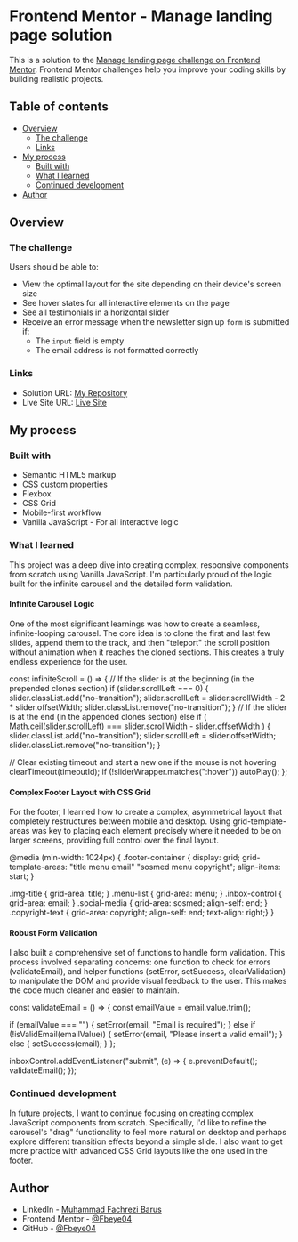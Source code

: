 # Frontend Mentor - Manage landing page solution

This is a solution to the [Manage landing page challenge on Frontend Mentor](https://www.frontendmentor.io/challenges/manage-landing-page-SLXqC6P5). Frontend Mentor challenges help you improve your coding skills by building realistic projects.

## Table of contents

- [Overview](#overview)
  - [The challenge](#the-challenge)
  - [Links](#links)
- [My process](#my-process)
  - [Built with](#built-with)
  - [What I learned](#what-i-learned)
  - [Continued development](#continued-development)
- [Author](#author)

## Overview

### The challenge

Users should be able to:

- View the optimal layout for the site depending on their device's screen size
- See hover states for all interactive elements on the page
- See all testimonials in a horizontal slider
- Receive an error message when the newsletter sign up `form` is submitted if:
  - The `input` field is empty
  - The email address is not formatted correctly

### Links

- Solution URL: [My Repository](https://github.com/Fbeye04/manage-landing-page)
- Live Site URL: [Live Site](https://fbeye04.github.io/manage-landing-page/)

## My process

### Built with

- Semantic HTML5 markup
- CSS custom properties
- Flexbox
- CSS Grid
- Mobile-first workflow
- Vanilla JavaScript - For all interactive logic

### What I learned

This project was a deep dive into creating complex, responsive components from scratch using Vanilla JavaScript. I'm particularly proud of the logic built for the infinite carousel and the detailed form validation.

#### Infinite Carousel Logic

One of the most significant learnings was how to create a seamless, infinite-looping carousel. The core idea is to clone the first and last few slides, append them to the track, and then "teleport" the scroll position without animation when it reaches the cloned sections. This creates a truly endless experience for the user.

const infiniteScroll = () => {
// If the slider is at the beginning (in the prepended clones section)
if (slider.scrollLeft === 0) {
slider.classList.add("no-transition");
slider.scrollLeft = slider.scrollWidth - 2 \* slider.offsetWidth;
slider.classList.remove("no-transition");
}
// If the slider is at the end (in the appended clones section)
else if (
Math.ceil(slider.scrollLeft) ===
slider.scrollWidth - slider.offsetWidth
) {
slider.classList.add("no-transition");
slider.scrollLeft = slider.offsetWidth;
slider.classList.remove("no-transition");
}

// Clear existing timeout and start a new one if the mouse is not hovering
clearTimeout(timeoutId);
if (!sliderWrapper.matches(":hover")) autoPlay();
};

#### Complex Footer Layout with CSS Grid

For the footer, I learned how to create a complex, asymmetrical layout that completely restructures between mobile and desktop. Using grid-template-areas was key to placing each element precisely where it needed to be on larger screens, providing full control over the final layout.

@media (min-width: 1024px) {
.footer-container {
display: grid;
grid-template-areas:
"title menu email"
"sosmed menu copyright";
align-items: start;
}

.img-title { grid-area: title; }
.menu-list { grid-area: menu; }
.inbox-control { grid-area: email; }
.social-media { grid-area: sosmed; align-self: end; }
.copyright-text { grid-area: copyright; align-self: end; text-align: right;}
}

#### Robust Form Validation

I also built a comprehensive set of functions to handle form validation. This process involved separating concerns: one function to check for errors (validateEmail), and helper functions (setError, setSuccess, clearValidation) to manipulate the DOM and provide visual feedback to the user. This makes the code much cleaner and easier to maintain.

const validateEmail = () => {
const emailValue = email.value.trim();

if (emailValue === "") {
setError(email, "Email is required");
} else if (!isValidEmail(emailValue)) {
setError(email, "Please insert a valid email");
} else {
setSuccess(email);
}
};

inboxControl.addEventListener("submit", (e) => {
e.preventDefault();
validateEmail();
});

### Continued development

In future projects, I want to continue focusing on creating complex JavaScript components from scratch. Specifically, I'd like to refine the carousel's "drag" functionality to feel more natural on desktop and perhaps explore different transition effects beyond a simple slide. I also want to get more practice with advanced CSS Grid layouts like the one used in the footer.

## Author

- LinkedIn - [Muhammad Fachrezi Barus](https://www.linkedin.com/in/muhammad-fachrezi-barus/)
- Frontend Mentor - [@Fbeye04](https://www.frontendmentor.io/profile/Fbeye04)
- GitHub - [@Fbeye04](https://github.com/Fbeye04)
